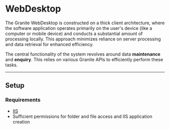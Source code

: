 # WebDesktop

The Granite WebDesktop is constructed on a thick client architecture, where the software application operates primarily on the user's device (like a computer or mobile device) and conducts a substantial amount of processing locally. This approach minimizes reliance on server processing and data retrieval for enhanced efficiency.

The central functionality of the system revolves around data **maintenance** and **enquiry**. This relies on various Granite APIs to efficiently perform these tasks.

---
## Setup

### Requirements

- [IIS](../iis/getting-started.md)
- Sufficient permissions for folder and file access and IIS application creation
